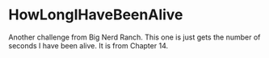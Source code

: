 # HowLongIHaveBeenAlive

Another challenge from Big Nerd Ranch. This one is just gets the number of seconds I have been alive. It is from Chapter 14. 
